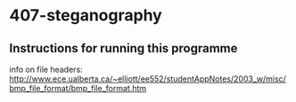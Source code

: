 # 407-steganography
## Instructions for running this programme

info on file headers: http://www.ece.ualberta.ca/~elliott/ee552/studentAppNotes/2003_w/misc/bmp_file_format/bmp_file_format.htm
